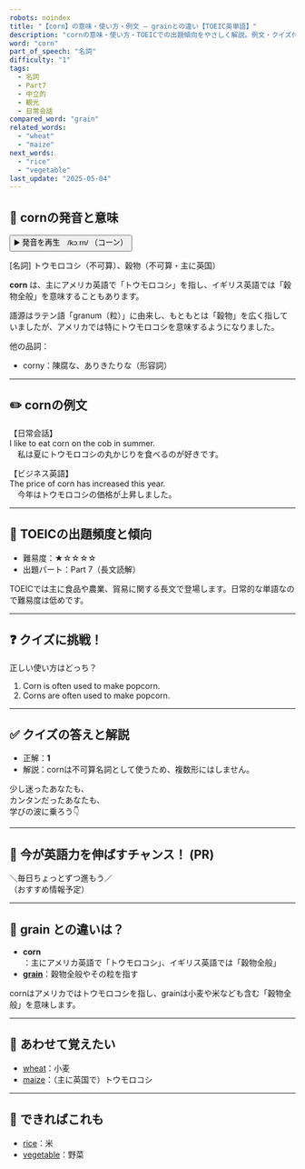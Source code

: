 ```yaml
---
robots: noindex
title: "【corn】の意味・使い方・例文 ― grainとの違い【TOEIC英単語】"
description: "cornの意味・使い方・TOEICでの出題傾向をやさしく解説。例文・クイズ付きでgrainとの違いもわかりやすく学べます。"
word: "corn"
part_of_speech: "名詞"
difficulty: "1"
tags:
  - 名詞
  - Part7
  - 中立的
  - 観光
  - 日常会話
compared_word: "grain"
related_words:
  - "wheat"
  - "maize"
next_words:
  - "rice"
  - "vegetable"
last_update: "2025-05-04"
---
```


## 🔰 cornの発音と意味

<button class="play-audio" onclick="playTTS('corn')">
  <span class="play-audio-main">
    ▶️ 発音を再生　/kɔːrn/
  </span>
  <span class="play-audio-sub">
    （コーン）
  </span>
</button>

[名詞] トウモロコシ（不可算）、穀物（不可算・主に英国）

**corn** は、主にアメリカ英語で「トウモロコシ」を指し、イギリス英語では「穀物全般」を意味することもあります。

語源はラテン語「granum（粒）」に由来し、もともとは「穀物」を広く指していましたが、アメリカでは特にトウモロコシを意味するようになりました。

他の品詞：  
- corny：陳腐な、ありきたりな（形容詞）

---

## ✏️ cornの例文

【日常会話】  
I like to eat corn on the cob in summer.  
　私は夏にトウモロコシの丸かじりを食べるのが好きです。

【ビジネス英語】  
The price of corn has increased this year.  
　今年はトウモロコシの価格が上昇しました。

---

## 🎯 TOEICの出題頻度と傾向

- 難易度：★☆☆☆☆
- 出題パート：Part 7（長文読解）

TOEICでは主に食品や農業、貿易に関する長文で登場します。日常的な単語なので難易度は低めです。

---

## ❓ クイズに挑戦！

正しい使い方はどっち？

1. Corn is often used to make popcorn.  
2. Corns are often used to make popcorn.

---

## ✅ クイズの答えと解説

- 正解：**1**
- 解説：cornは不可算名詞として使うため、複数形にはしません。

少し迷ったあなたも、  
カンタンだったあなたも、  
学びの波に乗ろう👇️

---

## 🚀 今が英語力を伸ばすチャンス！ (PR)

<div class="info-center">
＼毎日ちょっとずつ進もう／<br>  
（おすすめ情報予定）
</div>

---

## 🤔  grain との違いは？

- **corn**：主にアメリカ英語で「トウモロコシ」、イギリス英語では「穀物全般」
- **[grain](/word/grain/)**：穀物全般やその粒を指す

cornはアメリカではトウモロコシを指し、grainは小麦や米なども含む「穀物全般」を意味します。

---

## 🧩 あわせて覚えたい

- [wheat](/word/wheat/)：小麦
- [maize](/word/maize/)：（主に英国で）トウモロコシ

---

## 📖 できればこれも

- [rice](/word/rice/)：米
- [vegetable](/word/vegetable/)：野菜

<!-- cvid: aid01_bid11 -->

